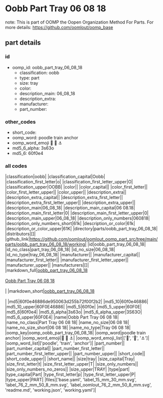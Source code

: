# Oobb Part Tray 06 08 18  

note: This is part of OOMP the Oopen Organization Method For Parts. For more details: https://github.com/oomlout/oomp_base

##  part details





### id
* oomp_id: oobb_part_tray_06_08_18
  * classification: oobb
  * type: part
  * size: tray
  * color: 
  * description_main: 06_08_18
  * description_extra: 
  * manufacturer: 
  * part_number: 

### other_codes
* short_code: 
* oomp_word: poodle train anchor
* oomp_word_emoji :poodle: :train: :anchor:
* md5_6_alpha: 3s63o
* md5_6: 60f0e4

### all codes 
|classification|oobb|
|classification_capital|Oobb|
|classification_first_letter|o|
|classification_first_letter_upper|O|
|classification_upper|OOBB|
|color||
|color_capital||
|color_first_letter||
|color_first_letter_upper||
|color_upper||
|description_extra||
|description_extra_capital||
|description_extra_first_letter||
|description_extra_first_letter_upper||
|description_extra_upper||
|description_main|06_08_18|
|description_main_capital|06 08.18|
|description_main_first_letter|0|
|description_main_first_letter_upper|0|
|description_main_upper|06_08_18|
|description_only_numbers|060818|
|description_only_numbers_short|61k|
|description_or_color|61k|
|description_or_color_upper|61K|
|directory|parts/oobb_part_tray_06_08_18|
|distributors|[]|
|github_link|https://github.com/oomlout/oomlout_oomp_part_src/tree/main/parts/oobb_part_tray_06_08_18/working|
|id|oobb_part_tray_06_08_18|
|id_no_class|part_tray_06_08_18|
|id_no_size|06_08_18|
|id_no_type|tray_06_08_18|
|manufacturer||
|manufacturer_capital||
|manufacturer_first_letter||
|manufacturer_first_letter_upper||
|manufacturer_upper||
|manufacturers|[]|
|markdown_full|[oobb_part_tray_06_08_18](https://github.com/oomlout/oomlout_oomp_part_src/tree/main/parts/oobb_part_tray_06_08_18/working)<br>[](https://github.com/oomlout/oomlout_oomp_part_src/tree/main/parts/oobb_part_tray_06_08_18/working)<br>[Oobb Part Tray 06 08 18](https://github.com/oomlout/oomlout_oomp_part_src/tree/main/parts/oobb_part_tray_06_08_18/working)<br><br>|
|markdown_short|[oobb_part_tray_06_08_18](https://github.com/oomlout/oomlout_oomp_part_src/tree/main/parts/oobb_part_tray_06_08_18/working)<br><br>|
|md5|60f0e46886de950063d255b72f00f2b2|
|md5_10|60f0e46886|
|md5_10_upper|60F0E46886|
|md5_5|60f0e|
|md5_5_upper|60F0E|
|md5_6|60f0e4|
|md5_6_alpha|3s63o|
|md5_6_alpha_upper|3S63O|
|md5_6_upper|60F0E4|
|name|Oobb Part Tray 06 08 18|
|name_no_class|Part Tray 06 08 18|
|name_no_size|06 08 18|
|name_no_size_short|06 08 18|
|name_no_type|Tray 06 08 18|
|oomp_key|oomp_oobb_part_tray_06_08_18|
|oomp_word|poodle train anchor|
|oomp_word_emoji|:poodle: :train: :anchor:|
|oomp_word_emoji_list|[':poodle:', ':train:', ':anchor:']|
|oomp_word_list|['poodle', 'train', 'anchor']|
|part_number||
|part_number_capital||
|part_number_first_letter||
|part_number_first_letter_upper||
|part_number_upper||
|short_code||
|short_code_upper||
|short_name||
|size|tray|
|size_capital|Tray|
|size_first_letter|t|
|size_first_letter_upper|T|
|size_only_numbers||
|size_only_numbers_no_zeros||
|size_upper|TRAY|
|type|part|
|type_capital|Part|
|type_first_letter|p|
|type_first_letter_upper|P|
|type_upper|PART|
|files|['base.yaml', 'label_15_mm_30_mm.svg', 'label_76_2_mm_50_8_mm.svg', 'label_oomlout_76_2_mm_50_8_mm.svg', 'readme.md', 'working.json', 'working.yaml']|
